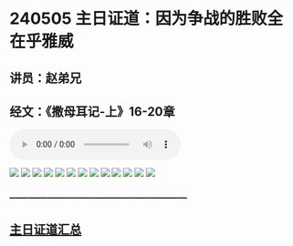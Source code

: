 # 240505 主日证道：因为争战的胜败全在乎雅威
## 讲员：赵弟兄
## 经文：《撒母耳记-上》16-20章

<audio controls src="./240505.mp3"></audio>

![](./01.jpg)
![](./02.jpg)
![](./03.jpg)
![](./04.jpg)
![](./05.jpg)
![](./06.jpg)
![](./07.jpg)
![](./08.jpg)
![](./09.jpg)
![](./10.jpg)
![](./11.jpg)
![](./12.jpg)
![](./13.jpg)



### ———————————————————

## [主日证道汇总](https://nccchurch.github.io/Sermons/)



